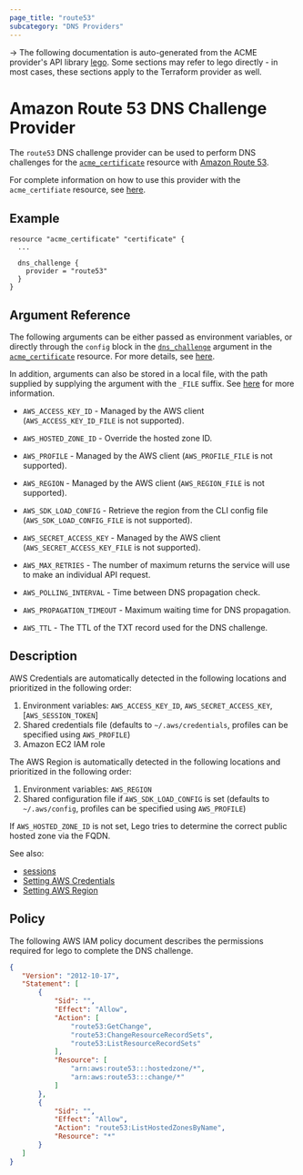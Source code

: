 ```yaml
---
page_title: "route53"
subcategory: "DNS Providers"
---
```


-> The following documentation is auto-generated from the ACME
provider's API library [lego](https://go-acme.github.io/lego/).  Some
sections may refer to lego directly - in most cases, these sections
apply to the Terraform provider as well.

# Amazon Route 53 DNS Challenge Provider

The `route53` DNS challenge provider can be used to perform DNS challenges for
the [`acme_certificate`][resource-acme-certificate] resource with
[Amazon Route 53](https://aws.amazon.com/route53/).

[resource-acme-certificate]: ../resources/certificate.md

For complete information on how to use this provider with the `acme_certifiate`
resource, see [here][resource-acme-certificate-dns-challenges].

[resource-acme-certificate-dns-challenges]: ../resources/certificate.md#using-dns-challenges

## Example

```hcl
resource "acme_certificate" "certificate" {
  ...

  dns_challenge {
    provider = "route53"
  }
}
```
## Argument Reference

The following arguments can be either passed as environment variables, or
directly through the `config` block in the
[`dns_challenge`][resource-acme-certificate-dns-challenge-arg] argument in the
[`acme_certificate`][resource-acme-certificate] resource. For more details, see
[here][resource-acme-certificate-dns-challenges].

[resource-acme-certificate-dns-challenge-arg]: ../resources/certificate.md#dns_challenge

In addition, arguments can also be stored in a local file, with the path
supplied by supplying the argument with the `_FILE` suffix. See
[here][acme-certificate-file-arg-example] for more information.

[acme-certificate-file-arg-example]: ../resources/certificate.md#using-variable-files-for-provider-arguments

* `AWS_ACCESS_KEY_ID` - Managed by the AWS client (`AWS_ACCESS_KEY_ID_FILE` is not supported).
* `AWS_HOSTED_ZONE_ID` - Override the hosted zone ID.
* `AWS_PROFILE` - Managed by the AWS client (`AWS_PROFILE_FILE` is not supported).
* `AWS_REGION` - Managed by the AWS client (`AWS_REGION_FILE` is not supported).
* `AWS_SDK_LOAD_CONFIG` - Retrieve the region from the CLI config file (`AWS_SDK_LOAD_CONFIG_FILE` is not supported).
* `AWS_SECRET_ACCESS_KEY` - Managed by the AWS client (`AWS_SECRET_ACCESS_KEY_FILE` is not supported).

* `AWS_MAX_RETRIES` - The number of maximum returns the service will use to make an individual API request.
* `AWS_POLLING_INTERVAL` - Time between DNS propagation check.
* `AWS_PROPAGATION_TIMEOUT` - Maximum waiting time for DNS propagation.
* `AWS_TTL` - The TTL of the TXT record used for the DNS challenge.

## Description

AWS Credentials are automatically detected in the following locations and prioritized in the following order:

1. Environment variables: `AWS_ACCESS_KEY_ID`, `AWS_SECRET_ACCESS_KEY`, [`AWS_SESSION_TOKEN`]
2. Shared credentials file (defaults to `~/.aws/credentials`, profiles can be specified using `AWS_PROFILE`)
3. Amazon EC2 IAM role

The AWS Region is automatically detected in the following locations and prioritized in the following order:

1. Environment variables: `AWS_REGION`
2. Shared configuration file if `AWS_SDK_LOAD_CONFIG` is set (defaults to `~/.aws/config`, profiles can be specified using `AWS_PROFILE`)

If `AWS_HOSTED_ZONE_ID` is not set, Lego tries to determine the correct public hosted zone via the FQDN.

See also:

- [sessions](https://docs.aws.amazon.com/sdk-for-go/v1/developer-guide/sessions.html)
- [Setting AWS Credentials](https://docs.aws.amazon.com/sdk-for-go/v1/developer-guide/configuring-sdk.html#specifying-credentials)
- [Setting AWS Region](https://docs.aws.amazon.com/sdk-for-go/v1/developer-guide/configuring-sdk.html#specifying-the-region)

## Policy

The following AWS IAM policy document describes the permissions required for lego to complete the DNS challenge.

```json
{
   "Version": "2012-10-17",
   "Statement": [
       {
           "Sid": "",
           "Effect": "Allow",
           "Action": [
               "route53:GetChange",
               "route53:ChangeResourceRecordSets",
               "route53:ListResourceRecordSets"
           ],
           "Resource": [
               "arn:aws:route53:::hostedzone/*",
               "arn:aws:route53:::change/*"
           ]
       },
       {
           "Sid": "",
           "Effect": "Allow",
           "Action": "route53:ListHostedZonesByName",
           "Resource": "*"
       }
   ]
}
```


